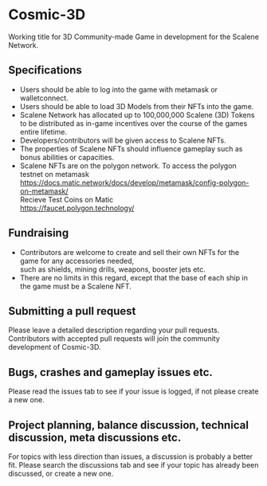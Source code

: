 # Cosmic-3D
Working title for 3D Community-made Game in development for the Scalene Network.

## Specifications
* Users should be able to log into the game with metamask or walletconnect.
* Users should be able to load 3D Models from their NFTs into the game.
* Scalene Network has allocated up to 100,000,000 Scalene (3D) Tokens to be distributed
as in-game incentives over the course of the games entire lifetime.
* Developers/contributors will be given access to Scalene NFTs.
* The properties of Scalene NFTs should influence gameplay such as bonus abilities or capacities.
* Scalene NFTs are on the polygon network. To access the polygon testnet on metamask  
https://docs.matic.network/docs/develop/metamask/config-polygon-on-metamask/  
Recieve Test Coins on Matic  
https://faucet.polygon.technology/

## Fundraising
* Contributors are welcome to create and sell their own NFTs for the game for any accessories needed,  
such as shields, mining drills, weapons, booster jets etc.
* There are no limits in this regard, except that the base of each ship in the game must be a Scalene NFT.

## Submitting a pull request
Please leave a detailed description regarding your pull requests.
Contributors with accepted pull requests will join the community development of Cosmic-3D.

## Bugs, crashes and gameplay issues etc.
Please read the issues tab to see if your issue is logged, if not please create a new one.

## Project planning, balance discussion, technical discussion, meta discussions etc.
For topics with less direction than issues, a discussion is probably a better fit.
Please search the discussions tab and see if your topic has already been discussed, or create a new one.
